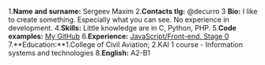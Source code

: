 1.**Name and surname:** Sergeev Maxim
2.**Contacts tlg:** @decurro
3 **Bio:** I like to create something. Especially what you can see. No experience in development.
4.**Skills:** Little knowledge are in C, Python, PHP.
5.**Code examples:** [My GitHub](https://github.com/Decurro)
6.**Experience:**  [JavaScript/Front-end. Stage 0](https://rs.school/js-stage0/)
7.**Education:**1.College of Civil Aviation;
                2.KAI 1 course - Information systems and technologies
8.**English:** А2-B1